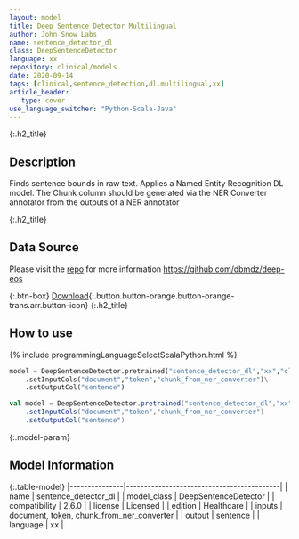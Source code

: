 ```yaml
---
layout: model
title: Deep Sentence Detector Multilingual
author: John Snow Labs
name: sentence_detector_dl
class: DeepSentenceDetector
language: xx
repository: clinical/models
date: 2020-09-14
tags: [clinical,sentence_detection,dl.multilingual,xx]
article_header:
   type: cover
use_language_switcher: "Python-Scala-Java"
---
```


{:.h2_title}
## Description
Finds sentence bounds in raw text. Applies a Named Entity Recognition DL model. The Chunk column should be generated via the NER Converter annotator from the outputs of a NER annotator  


{:.h2_title}
## Data Source
Please visit the [repo](https://github.com/dbmdz/deep-eos) for more information
https://github.com/dbmdz/deep-eos  

{:.btn-box}
[Download](https://s3.amazonaws.com/auxdata.johnsnowlabs.com/clinical/models/sentence_detector_dl_xx_2.6.0_2.4_1600092755641.zip){:.button.button-orange.button-orange-trans.arr.button-icon}
{:.h2_title}
## How to use 
<div class="tabs-box" markdown="1">

{% include programmingLanguageSelectScalaPython.html %}

```python
model = DeepSentenceDetector.pretrained("sentence_detector_dl","xx","clinical/models")\
	.setInputCols("document","token","chunk_from_ner_converter")\
	.setOutputCol("sentence")
```

```scala
val model = DeepSentenceDetector.pretrained("sentence_detector_dl","xx","clinical/models")
	.setInputCols("document","token","chunk_from_ner_converter")
	.setOutputCol("sentence")
```
</div>



{:.model-param}
## Model Information

{:.table-model}
|---------------|-------------------------------------------|
| name          | sentence_detector_dl                      |
| model_class   | DeepSentenceDetector                      |
| compatibility | 2.6.0                                     |
| license       | Licensed                                  |
| edition       | Healthcare                                |
| inputs        | document, token, chunk_from_ner_converter |
| output        | sentence                                  |
| language      | xx                                        |

